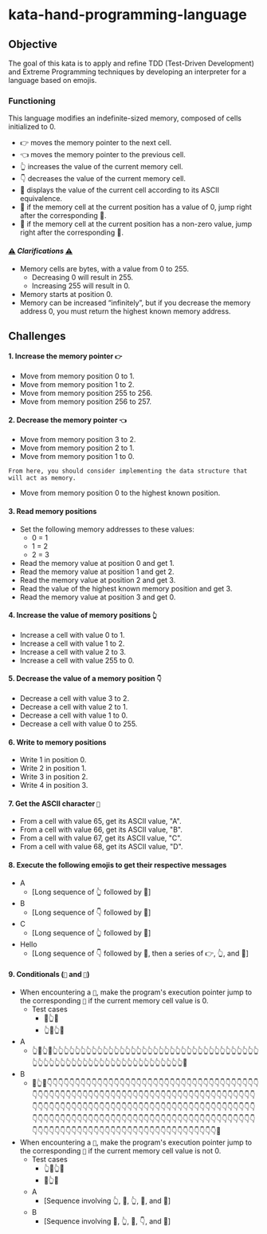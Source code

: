 # kata-hand-programming-language

## Objective

The goal of this kata is to apply and refine TDD (Test-Driven Development) and Extreme Programming techniques by developing an interpreter for a language based on emojis.

### Functioning

This language modifies an indefinite-sized memory, composed of cells initialized to 0.

* 👉 moves the memory pointer to the next cell.
* 👈 moves the memory pointer to the previous cell.
* 👆 increases the value of the current memory cell.
* 👇 decreases the value of the current memory cell.
* 👊 displays the value of the current cell according to its ASCII equivalence.
* 🤜 if the memory cell at the current position has a value of 0, jump right after the corresponding 🤛.
* 🤛 if the memory cell at the current position has a non-zero value, jump right after the corresponding 🤜.

#### [⚠️](https://emojiterra.com/es/senal-de-advertencia/) *Clarifications* [⚠️](https://emojiterra.com/es/senal-de-advertencia/)

- Memory cells are bytes, with a value from 0 to 255.
  - Decreasing 0 will result in 255.
  - Increasing 255 will result in 0.
- Memory starts at position 0.
- Memory can be increased “infinitely”, but if you decrease the memory address 0, you must return the highest known memory address.

## Challenges

#### **1. Increase the memory pointer `👉`**

* Move from memory position 0 to 1.
* Move from memory position 1 to 2.
* Move from memory position 255 to 256.
* Move from memory position 256 to 257.

#### **2. Decrease the memory pointer `👈`**

* Move from memory position 3 to 2.
* Move from memory position 2 to 1.
* Move from memory position 1 to 0.

`From here, you should consider implementing the data structure that will act as memory.`

* Move from memory position 0 to the highest known position.

#### **3. Read memory positions**

* Set the following memory addresses to these values:
  * 0 = 1
  * 1 = 2
  * 2 = 3
* Read the memory value at position 0 and get 1.
* Read the memory value at position 1 and get 2.
* Read the memory value at position 2 and get 3.
* Read the value of the highest known memory position and get 3.
* Read the memory value at position 3 and get 0.

#### **4. Increase the value of memory positions `👆`**

* Increase a cell with value 0 to 1.
* Increase a cell with value 1 to 2.
* Increase a cell with value 2 to 3.
* Increase a cell with value 255 to 0.

#### **5. Decrease the value of a memory position `👇`**

* Decrease a cell with value 3 to 2.
* Decrease a cell with value 2 to 1.
* Decrease a cell with value 1 to 0.
* Decrease a cell with value 0 to 255.

#### 6. Write to memory positions

* Write 1 in position 0.
* Write 2 in position 1.
* Write 3 in position 2.
* Write 4 in position 3.

#### 7. Get the ASCII character `👊`

* From a cell with value 65, get its ASCII value, "A".
* From a cell with value 66, get its ASCII value, "B".
* From a cell with value 67, get its ASCII value, "C".
* From a cell with value 68, get its ASCII value, "D".

#### **8. Execute the following emojis to get their respective messages**

* A
  * [Long sequence of 👆 followed by 👊]
* B
  * [Long sequence of 👇 followed by 👊]
* C
  * [Long sequence of 👆 followed by 👊]
* Hello
  * [Long sequence of 👇 followed by 👊, then a series of 👉, 👆, and 👊]

#### **9. Conditionals (`🤜` and `🤛`)**

* When encountering a `🤜`, make the program's execution pointer jump to the corresponding `🤛` if the current memory cell value is 0.
  * Test cases
    * 🤜👆🤛
    * 👆🤜👆🤛
 * A
    * 👆🤛👆🤜👆👆👆👆👆👆👆👆👆👆👆👆👆👆👆👆👆👆👆👆👆👆👆👆👆👆👆👆👆👆👆👆👆👆👆👆👆👆👆👆👆👆👆👆👆👆👆👆👆👆👆👆👆👆👆👆👆👆👆👆👆👆👆👆👊
  * B
    * 🤛👆🤜👇👇👇👇👇👇👇👇👇👇👇👇👇👇👇👇👇👇👇👇👇👇👇👇👇👇👇👇👇👇👇👇👇👇👇👇👇👇👇👇👇👇👇👇👇👇👇👇👇👇👇👇👇👇👇👇👇👇👇👇👇👇👇👇👇👇👇👇👇👇👇👇👇👇👇👇👇👇👇👇👇👇👇👇👇👇👇👇👇👇👇👇👇👇👇👇👇👇👇👇👇👇👇👇👇👇👇👇👇👇👇👇👇👇👇👇👇👇👇👇👇👇👇👇👇👇👇👇👇👇👇👇👇👇👇👇👇👇👇👇👇👇👇👇👇👇👇👇👇👇👇👇👇👇👇👇👇👇👇👇👇👇👇👇👇👇👇👇👇👇👇👇👇👇👇👇👇👇👇👇👇👇👇👇👇👇👇👇👇👇👇👊
* When encountering a `🤛`, make the program's execution pointer jump to the corresponding `🤜` if the current memory cell value is not 0.
  * Test cases
    * 👆🤛👆🤜
    * 🤛👆🤜
  * A
    * [Sequence involving 👆, 🤛, 👆, 🤜, and 👊]
  * B
    * [Sequence involving 🤛, 👆, 🤜, 👇, and 👊]
